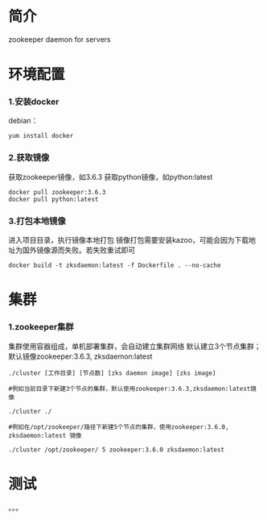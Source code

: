 # 简介

zookeeper daemon for servers

# 环境配置

### 1.安装docker
debian：

    yum install docker

### 2.获取镜像

获取zookeeper镜像，如3.6.3
获取python镜像，如python:latest

    docker pull zookeeper:3.6.3
    docker pull python:latest

### 3.打包本地镜像
进入项目目录，执行镜像本地打包
镜像打包需要安装kazoo，可能会因为下载地址为国外镜像源而失败。若失败重试即可

    docker build -t zksdaemon:latest -f Dockerfile . --no-cache

# 集群
### 1.zookeeper集群

集群使用容器组成，单机部署集群，会自动建立集群网络
默认建立3个节点集群；
默认镜像zookeeper:3.6.3, zksdaemon:latest

    ./cluster [工作目录] [节点数] [zks daemon image] [zks image]

    #例如当前目录下新建3个节点的集群，默认使用zookeeper:3.6.3,zksdaemon:latest镜像

    ./cluster ./

    #例如在/opt/zookeeper/路径下新建5个节点的集群，使用zookeeper:3.6.0, zksdaemon:latest 镜像

    ./cluster /opt/zookeeper/ 5 zookeeper:3.6.0 zksdaemon:latest

# 测试
 。。。